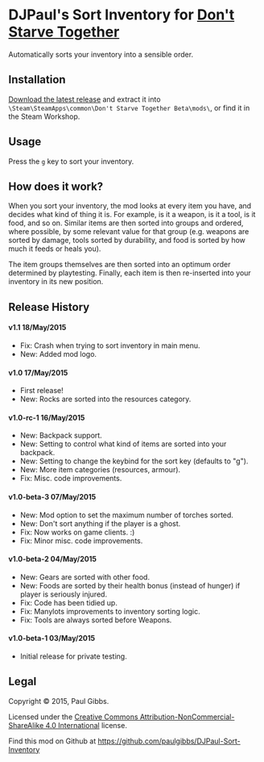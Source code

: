 DJPaul's Sort Inventory for [Don't Starve Together](http://dontstarvetogether.com/)
===

Automatically sorts your inventory into a sensible order.

## Installation
[Download the latest release](https://github.com/paulgibbs/DJPaul-Sort-Inventory/releases) and extract it into `\Steam\SteamApps\common\Don't Starve Together Beta\mods\`, or find it in the Steam Workshop.

## Usage
Press the `g` key to sort your inventory.

## How does it work?
When you sort your inventory, the mod looks at every item you have, and decides what kind of thing it is. For example, is it a weapon, is it a tool, is it food, and so on. Similar items are then sorted into groups and ordered, where possible, by some relevant value for that group (e.g. weapons are sorted by damage, tools sorted by durability, and food is sorted by how much it feeds or heals you).

The item groups themselves are then sorted into an optimum order determined by playtesting. Finally, each item is then re-inserted into your inventory in its new position.

## Release History
#### v1.1 18/May/2015
- Fix: Crash when trying to sort inventory in main menu.
- New: Added mod logo.

#### v1.0 17/May/2015
- First release!
- New: Rocks are sorted into the resources category.

#### v1.0-rc-1 16/May/2015
- New: Backpack support.
- New: Setting to control what kind of items are sorted into your backpack.
- New: Setting to change the keybind for the sort key (defaults to "g").
- New: More item categories (resources, armour).
- Fix: Misc. code improvements.

#### v1.0-beta-3 07/May/2015
- New: Mod option to set the maximum number of torches sorted.
- New: Don't sort anything if the player is a ghost.
- Fix: Now works on game clients. :)
- Fix: Minor misc. code improvements.

#### v1.0-beta-2 04/May/2015
- New: Gears are sorted with other food.
- New: Foods are sorted by their health bonus (instead of hunger) if player is seriously injured.
- Fix: Code has been tidied up.
- Fix: Manylots improvements to inventory sorting logic.
- Fix: Tools are always sorted before Weapons.

#### v1.0-beta-1 03/May/2015
- Initial release for private testing.

## Legal
Copyright © 2015, Paul Gibbs.

Licensed under the [Creative Commons Attribution-NonCommercial-ShareAlike 4.0 International](https://creativecommons.org/licenses/by-nc-sa/4.0/) license.

Find this mod on Github at https://github.com/paulgibbs/DJPaul-Sort-Inventory
